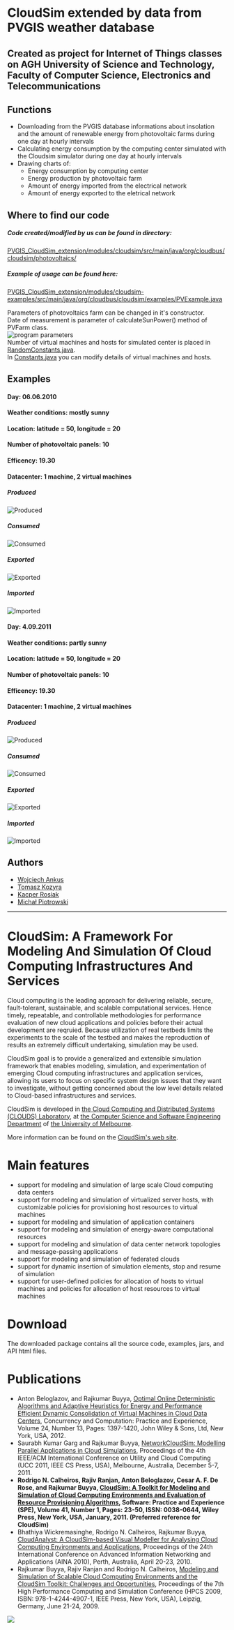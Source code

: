 # CloudSim extended by data from PVGIS weather database
## Created as project for Internet of Things classes on AGH University of Science and Technology, Faculty of Computer Science, Electronics and Telecommunications

## Functions
- Downloading from the PVGIS database informations about insolation and the amount of renewable energy from photovoltaic farms during one day at hourly intervals
- Calculating energy consumption by the computing center simulated with the Cloudsim simulator during one day at hourly intervals
- Drawing charts of:
  - Energy consumption by computing center
  - Energy production by photovoltaic farm
  - Amount of energy imported from the electrical network
  - Amount of energy exported to the eletrical network

## Where to find our code
##### Code created/modified by us can be found in directory:<br />
[PVGIS_CloudSim_extension/modules/cloudsim/src/main/java/org/cloudbus/cloudsim/photovoltaics/](https://github.com/vojteq/PVGIS_CloudSim_extension/tree/master/modules/cloudsim/src/main/java/org/cloudbus/cloudsim/photovoltaics)


##### Example of usage can be found here:<br />
[PVGIS_CloudSim_extension/modules/cloudsim-examples/src/main/java/org/cloudbus/cloudsim/examples/PVExample.java](https://github.com/vojteq/PVGIS_CloudSim_extension/blob/master/modules/cloudsim-examples/src/main/java/org/cloudbus/cloudsim/examples/PVExample.java)

Parameters of photovoltaics farm can be changed in it's constructor. <br />
Date of measurement is parameter of calculateSunPower() method of PVFarm class. <br />
![program parameters](/../master/program_parameters.png?raw=true) <br />
Number of virtual machines and hosts for simulated center is placed in [RandomConstants.java](https://github.com/vojteq/PVGIS_CloudSim_extension/blob/master/modules/cloudsim/src/main/java/org/cloudbus/cloudsim/photovoltaics/RandomConstants.java). <br />
In [Constants.java](https://github.com/vojteq/PVGIS_CloudSim_extension/blob/master/modules/cloudsim/src/main/java/org/cloudbus/cloudsim/photovoltaics/Constants.java) you can modify details of virtual machines and hosts. <br />
 
 
## Examples
#### Day: 06.06.2010
#### Weather conditions: mostly sunny
#### Location: latitude = 50, longitude = 20
#### Number of photovoltaic panels: 10
#### Efficency: 19.30
#### Datacenter: 1 machine, 2 virtual machines

##### Produced
![Produced](/../master/examplesOutput/TIRProduced.png?raw=true)

##### Consumed
![Consumed](/../master/examplesOutput/TIRConsumed.png?raw=true)

##### Exported
![Exported](/../master/examplesOutput/TIRExported.png?raw=true)

##### Imported
![Imported](/../master/examplesOutput/TIRImported.png?raw=true)


#### Day: 4.09.2011
#### Weather conditions: partly sunny
#### Location: latitude = 50, longitude = 20
#### Number of photovoltaic panels: 10
#### Efficency: 19.30
#### Datacenter: 1 machine, 2 virtual machines

##### Produced
![Produced](/../master/examplesOutput/TIRProduced2.png?raw=true)

##### Consumed
![Consumed](/../master/examplesOutput/TIRConsumed2.png?raw=true)

##### Exported
![Exported](/../master/examplesOutput/TIRExported2.png?raw=true)

##### Imported
![Imported](/../master/examplesOutput/TIRImported2.png?raw=true)


## Authors
- [Wojciech Ankus](https://github.com/vojteq)
- [Tomasz Kozyra](https://github.com/TKozyra)
- [Kacper Rosiak](https://github.com/RosKacper)
- [Michał Piotrowski](https://github.com/Gyanoo)

---

# CloudSim: A Framework For Modeling And Simulation Of Cloud Computing Infrastructures And Services #

Cloud computing is the leading approach for delivering reliable, secure, fault-tolerant, sustainable, and scalable computational services. Hence timely, repeatable, and controllable methodologies for performance evaluation of new cloud applications and policies before their actual development are reqruied. Because utilization of real testbeds limits the experiments to the scale of the testbed and makes the reproduction of results an extremely difficult undertaking, simulation may be used.

CloudSim goal is to provide a generalized and extensible simulation framework that enables modeling, simulation, and experimentation of emerging Cloud computing infrastructures and application services, allowing its users to focus on specific system design issues that they want to investigate, without getting concerned about the low level details related to Cloud-based infrastructures and services.

CloudSim is developed in [the Cloud Computing and Distributed Systems (CLOUDS) Laboratory](http://cloudbus.org/), at [the Computer Science and Software Engineering Department](http://www.csse.unimelb.edu.au/) of [the University of Melbourne](http://www.unimelb.edu.au/).

More information can be found on the [CloudSim's web site](http://cloudbus.org/cloudsim/).


# Main features #

  * support for modeling and simulation of large scale Cloud computing data centers
  * support for modeling and simulation of virtualized server hosts, with customizable policies for provisioning host resources to virtual machines
  * support for modeling and simulation of application containers
  * support for modeling and simulation of energy-aware computational resources
  * support for modeling and simulation of data center network topologies and message-passing applications
  * support for modeling and simulation of federated clouds
  * support for dynamic insertion of simulation elements, stop and resume of simulation
  * support for user-defined policies for allocation of hosts to virtual machines and policies for allocation of host resources to virtual machines


# Download #

The downloaded package contains all the source code, examples, jars, and API html files.

# Publications #

  * Anton Beloglazov, and Rajkumar Buyya, [Optimal Online Deterministic Algorithms and Adaptive Heuristics for Energy and Performance Efficient Dynamic Consolidation of Virtual Machines in Cloud Data Centers](http://beloglazov.info/papers/2012-optimal-algorithms-ccpe.pdf), Concurrency and Computation: Practice and Experience, Volume 24, Number 13, Pages: 1397-1420, John Wiley & Sons, Ltd, New York, USA, 2012.
  * Saurabh Kumar Garg and Rajkumar Buyya, [NetworkCloudSim: Modelling Parallel Applications in Cloud Simulations](http://www.cloudbus.org/papers/NetworkCloudSim2011.pdf), Proceedings of the 4th IEEE/ACM International Conference on Utility and Cloud Computing (UCC 2011, IEEE CS Press, USA), Melbourne, Australia, December 5-7, 2011.
  * **Rodrigo N. Calheiros, Rajiv Ranjan, Anton Beloglazov, Cesar A. F. De Rose, and Rajkumar Buyya, [CloudSim: A Toolkit for Modeling and Simulation of Cloud Computing Environments and Evaluation of Resource Provisioning Algorithms](http://www.buyya.com/papers/CloudSim2010.pdf), Software: Practice and Experience (SPE), Volume 41, Number 1, Pages: 23-50, ISSN: 0038-0644, Wiley Press, New York, USA, January, 2011. (Preferred reference for CloudSim)**
  * Bhathiya Wickremasinghe, Rodrigo N. Calheiros, Rajkumar Buyya, [CloudAnalyst: A CloudSim-based Visual Modeller for Analysing Cloud Computing Environments and Applications](http://www.cloudbus.org/papers/CloudAnalyst-AINA2010.pdf), Proceedings of the 24th International Conference on Advanced Information Networking and Applications (AINA 2010), Perth, Australia, April 20-23, 2010.
  * Rajkumar Buyya, Rajiv Ranjan and Rodrigo N. Calheiros, [Modeling and Simulation of Scalable Cloud Computing Environments and the CloudSim Toolkit: Challenges and Opportunities](http://www.cloudbus.org/papers/CloudSim-HPCS2009.pdf), Proceedings of the 7th High Performance Computing and Simulation Conference (HPCS 2009, ISBN: 978-1-4244-4907-1, IEEE Press, New York, USA), Leipzig, Germany, June 21-24, 2009.




[![](http://www.cloudbus.org/logo/cloudbuslogo-v5a.png)](http://cloudbus.org/)
